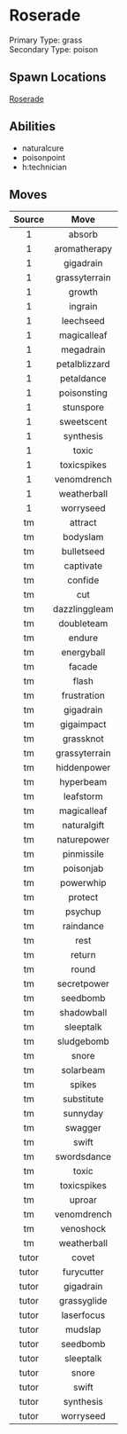 # Roserade  
Primary Type: grass  
Secondary Type: poison  
  
## Spawn Locations  
[Roserade](/data/spawn_presets/roserade.md)  
  
## Abilities  
  * naturalcure
  * poisonpoint
  * h:technician
  
  
## Moves  
  
| Source | Move |  
|:---:|:---:|  
| 1 | absorb |  
| 1 | aromatherapy |  
| 1 | gigadrain |  
| 1 | grassyterrain |  
| 1 | growth |  
| 1 | ingrain |  
| 1 | leechseed |  
| 1 | magicalleaf |  
| 1 | megadrain |  
| 1 | petalblizzard |  
| 1 | petaldance |  
| 1 | poisonsting |  
| 1 | stunspore |  
| 1 | sweetscent |  
| 1 | synthesis |  
| 1 | toxic |  
| 1 | toxicspikes |  
| 1 | venomdrench |  
| 1 | weatherball |  
| 1 | worryseed |  
| tm | attract |  
| tm | bodyslam |  
| tm | bulletseed |  
| tm | captivate |  
| tm | confide |  
| tm | cut |  
| tm | dazzlinggleam |  
| tm | doubleteam |  
| tm | endure |  
| tm | energyball |  
| tm | facade |  
| tm | flash |  
| tm | frustration |  
| tm | gigadrain |  
| tm | gigaimpact |  
| tm | grassknot |  
| tm | grassyterrain |  
| tm | hiddenpower |  
| tm | hyperbeam |  
| tm | leafstorm |  
| tm | magicalleaf |  
| tm | naturalgift |  
| tm | naturepower |  
| tm | pinmissile |  
| tm | poisonjab |  
| tm | powerwhip |  
| tm | protect |  
| tm | psychup |  
| tm | raindance |  
| tm | rest |  
| tm | return |  
| tm | round |  
| tm | secretpower |  
| tm | seedbomb |  
| tm | shadowball |  
| tm | sleeptalk |  
| tm | sludgebomb |  
| tm | snore |  
| tm | solarbeam |  
| tm | spikes |  
| tm | substitute |  
| tm | sunnyday |  
| tm | swagger |  
| tm | swift |  
| tm | swordsdance |  
| tm | toxic |  
| tm | toxicspikes |  
| tm | uproar |  
| tm | venomdrench |  
| tm | venoshock |  
| tm | weatherball |  
| tutor | covet |  
| tutor | furycutter |  
| tutor | gigadrain |  
| tutor | grassyglide |  
| tutor | laserfocus |  
| tutor | mudslap |  
| tutor | seedbomb |  
| tutor | sleeptalk |  
| tutor | snore |  
| tutor | swift |  
| tutor | synthesis |  
| tutor | worryseed |  
  
